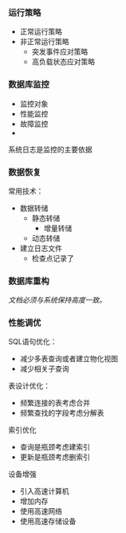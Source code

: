 ### 运行策略
- 正常运行策略
- 非正常运行策略
  - 突发事件应对策略
  - 高负载状态应对策略

### 数据库监控
- 监控对象
- 性能监控
- 故障监控
-

系统日志是监控的主要依据


### 数据恢复
常用技术：
- 数据转储
  - 静态转储
    - 增量转储
  - 动态转储
- 建立日志文件
  - 检查点记录了

### 数据库重构


*文档必须与系统保持高度一致。*

### 性能调优
SQL语句优化：
- 减少多表查询或者建立物化视图
- 减少相关子查询

表设计优化：
- 频繁连接的表考虑合并
- 频繁查找的字段考虑分解表

索引优化
- 查询是瓶颈考虑建索引
- 更新是瓶颈考虑删索引

设备增强
- 引入高速计算机
- 增加内存
- 使用高速网络
- 使用高速存储设备
